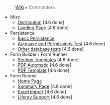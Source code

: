 > [Wiki](Home) ▸ Contributors

- Misc
    - [Distribution](./Contributors-:-Test-Plan-:-Distribution) [4.6 done]
    - [Landing Page](./Contributors-:-Test-Plan-:-Landing-Page) [4.6 done]
- Persistence
    - [Basic Persistence](./Contributors-:-Test-Plan-:-Basic-Persistence)
    - [Autosave and Permissions Test](./Contributors-:-Test-Plan-:-Autosave-and-Permissions) [4.6 done]
    - [Other database tests](./Contributors-:-Test-Plan-:-Other-database-tests) [4.6 done]
- Form Builder / Form Runner
    - [Section Templates](./Contributors-:-Test-Plan-:-Section-Templates) [4.6 done]
    - [PDF Automatic](./Contributors-:-Test-Plan-:-PDF-Automatic) [4.6 done]
    - [PDF Template](./Contributors-:-Test-Plan-:-PDF-Template) [4.6 done]
- Form Runner
    - [Home Page](./Contributors-:-Test-Plan-:-Home-Page)
    - [Summary Page](./Contributors-:-Test-Plan-:-Summary-Page) [4.6 done]
    - [Excel Import](./Contributors-:-Test-Plan-:-Excel-Import) [4.6 done]
    - [Liferay Support](./Contributors-:-Test-Plan-:-Liferay-Support) [4.6 done]
